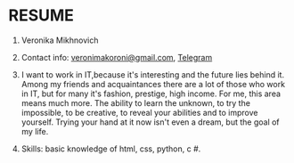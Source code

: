 # RESUME

1. Veronika Mikhnovich
2. Contact info: veronimakoroni@gmail.com, [Telegram](https://t.me/Nikushona)

3. I want to work in IT,because it's interesting and the future lies behind it. Among my friends and acquaintances there are a lot of those who work in IT, but for many it's fashion, prestige, high income. For me, this area means much more. The ability to learn the unknown, to try the impossible, to be creative, to reveal your abilities and to improve yourself. Trying your hand at it now isn't even a dream, but the goal of my life. 

4. Skills: basic knowledge of html, css, python, c #.